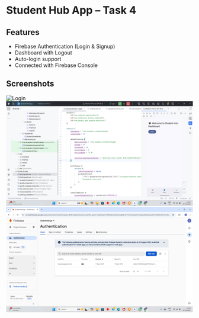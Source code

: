 # Student Hub App – Task 4

## Features
- Firebase Authentication (Login & Signup)
- Dashboard with Logout
- Auto-login support
- Connected with Firebase Console

## Screenshots
![Login](screenshots/login.png)
![Dashboard](https://github.com/Juluru-Madhuri/ApexPlanet_Task4/blob/main/task4_dashboard.png)
![Firebase Users](https://github.com/Juluru-Madhuri/ApexPlanet_Task4/blob/main/task4_firebase.png)
